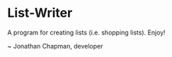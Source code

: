 # List-Writer
A program for creating lists (i.e. shopping lists). Enjoy!

~ Jonathan Chapman, developer
